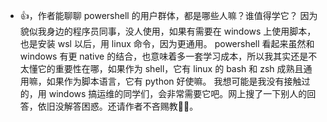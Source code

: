 - 👍，作者能聊聊 powershell 的用户群体，都是哪些人嘛？谁值得学它？
  因为貌似我身边的程序员同事，没人使用，如果有需要在 windows 上使用脚本，也是安装 wsl 以后，用 linux 命令，因为更通用。
  powershell 看起来虽然和 windows 有更 native 的结合，也意味着多一套学习成本，所以我其实还是不太懂它的重要性在哪，如果作为 shell，它有 linux 的 bash 和 zsh 成熟且通用嘛，如果作为脚本语言，它有 python 好使嘛。
  我想可能是我没有接触过的，用 windows 搞运维的同学们，会非常需要它吧。网上搜了一下别人的回答，依旧没解答困惑。还请作者不吝赐教🦀🦀。
